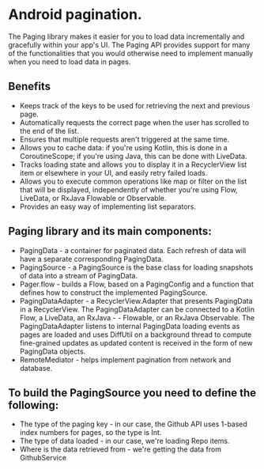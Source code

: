 # Android pagination.
The Paging library makes it easier for you to load data incrementally and gracefully within your app's UI. The Paging API provides support for many of the functionalities that you would otherwise need to implement manually when you need to load data in pages.
## Benefits
- Keeps track of the keys to be used for retrieving the next and previous page.
- Automatically requests the correct page when the user has scrolled to the end of the list.
- Ensures that multiple requests aren't triggered at the same time.
- Allows you to cache data: if you're using Kotlin, this is done in a CoroutineScope; if you're using Java, this can be done with LiveData.
- Tracks loading state and allows you to display it in a RecyclerView list item or elsewhere in your UI, and easily retry failed loads.
- Allows you to execute common operations like map or filter on the list that will be displayed, independently of whether you're using Flow, LiveData, or RxJava Flowable or Observable.
- Provides an easy way of implementing list separators.

## Paging library and its main components:

- PagingData - a container for paginated data. Each refresh of data will have a separate corresponding PagingData.
- PagingSource - a PagingSource is the base class for loading snapshots of data into a stream of PagingData.
- Pager.flow - builds a Flow<PagingData>, based on a PagingConfig and a function that defines how to construct the implemented PagingSource.
- PagingDataAdapter - a RecyclerView.Adapter that presents PagingData in a RecyclerView. The PagingDataAdapter can be connected to a Kotlin Flow, a LiveData, an RxJava - - Flowable, or an RxJava Observable. The PagingDataAdapter listens to internal PagingData loading events as pages are loaded and uses DiffUtil on a background thread to compute fine-grained updates as updated content is received in the form of new PagingData objects.
- RemoteMediator - helps implement pagination from network and database.

## To build the PagingSource you need to define the following:

- The type of the paging key - in our case, the Github API uses 1-based index numbers for pages, so the type is Int.
- The type of data loaded - in our case, we're loading Repo items.
- Where is the data retrieved from - we're getting the data from GithubService
